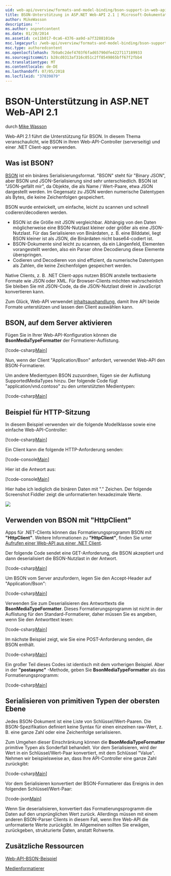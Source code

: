 ```yaml
---
uid: web-api/overview/formats-and-model-binding/bson-support-in-web-api-21
title: BSON-Unterstützung in ASP.NET Web-API 2.1 | Microsoft-Dokumentation
author: MikeWasson
description: ''
ms.author: aspnetcontent
ms.date: 01/20/2014
ms.assetid: ce11b017-0ca6-4376-aa9d-a7f3288101de
msc.legacyurl: /web-api/overview/formats-and-model-binding/bson-support-in-web-api-21
msc.type: authoredcontent
ms.openlocfilehash: 7b9a0c2def4703f6fad65790dfe4227117189933
ms.sourcegitcommit: b28cd0313af316c051c2ff8549865bff67f2fbb4
ms.translationtype: MT
ms.contentlocale: de-DE
ms.lasthandoff: 07/05/2018
ms.locfileid: "37839879"
---
```

<a name="bson-support-in-aspnet-web-api-21"></a>BSON-Unterstützung in ASP.NET Web-API 2.1
====================
durch [Mike Wasson](https://github.com/MikeWasson)

Web-API 2.1 führt die Unterstützung für BSON. In diesem Thema veranschaulicht, wie BSON in Ihren Web-API-Controller (serverseitig) und einer .NET Client-app verwenden.

## <a name="what-is-bson"></a>Was ist BSON?

[BSON](http://bsonspec.org/) ist ein binäres Serialisierungsformat. "BSON" steht für "Binary JSON", aber BSON und JSON-Serialisierung sind sehr unterschiedlich. BSON ist "JSON-gefällt mir", da Objekte, die als Name / Wert-Paare, etwa JSON dargestellt werden. Im Gegensatz zu JSON werden numerische Datentypen als Bytes, die keine Zeichenfolgen gespeichert.

BSON wurde entwickelt, um einfache, leicht zu scannen und schnell codieren/decodieren werden.

- BSON ist die Größe mit JSON vergleichbar. Abhängig von den Daten möglicherweise eine BSON-Nutzlast kleiner oder größer als eine JSON-Nutzlast. Für das Serialisieren von Binärdaten, z. B. eine Bilddatei, liegt BSON kleiner ist als JSON, die Binärdaten nicht base64-codiert ist.
- BSON-Dokumente sind leicht zu scannen, da ein Längenfeld, Elementen vorangestellt werden, also ein Parser ohne Decodierung diese Elemente überspringen.
- Codieren und Decodieren von sind effizient, da numerische Datentypen als Zahlen, die keine Zeichenfolgen gespeichert werden.

Native Clients, z. B. .NET Client-apps nutzen BSON anstelle textbasierte Formate wie JSON oder XML. Für Browser-Clients möchten wahrscheinlich Sie bleiben Sie mit JSON-Code, da die JSON-Nutzlast direkt in JavaScript konvertieren kann.

Zum Glück, Web-API verwendet [inhaltsaushandlung](content-negotiation.md), damit Ihre API beide Formate unterstützen und lassen den Client auswählen kann.

## <a name="enabling-bson-on-the-server"></a>BSON, auf dem Server aktivieren

Fügen Sie in Ihrer Web-API-Konfiguration können die **BsonMediaTypeFormatter** der Formatierer-Auflistung.

[!code-csharp[Main](bson-support-in-web-api-21/samples/sample1.cs)]

Nun, wenn der Client "Application/Bson" anfordert, verwendet Web-API den BSON-Formatierer.

Um andere Medientypen BSON zuzuordnen, fügen sie der Auflistung SupportedMediaTypes hinzu. Der folgende Code fügt "application/vnd.contoso" zu den unterstützten Medientypen:

[!code-csharp[Main](bson-support-in-web-api-21/samples/sample2.cs)]

## <a name="example-http-session"></a>Beispiel für HTTP-Sitzung

In diesem Beispiel verwenden wir die folgende Modellklasse sowie eine einfache Web-API-Controller:

[!code-csharp[Main](bson-support-in-web-api-21/samples/sample3.cs)]

Ein Client kann die folgende HTTP-Anforderung senden:

[!code-console[Main](bson-support-in-web-api-21/samples/sample4.cmd)]

Hier ist die Antwort aus:

[!code-console[Main](bson-support-in-web-api-21/samples/sample5.cmd)]

Hier habe ich lediglich die binären Daten mit &quot;.&quot; Zeichen. Der folgende Screenshot Fiddler zeigt die unformatierten hexadezimale Werte.

[![](bson-support-in-web-api-21/_static/image2.png)](bson-support-in-web-api-21/_static/image1.png)

## <a name="using-bson-with-httpclient"></a>Verwenden von BSON mit "HttpClient"

Apps für .NET-Clients können das Formatierungsprogramm BSON mit **"HttpClient"**. Weitere Informationen zu **"HttpClient"**, finden Sie unter [Aufrufen einer Web-API aus einer .NET Client](../advanced/calling-a-web-api-from-a-net-client.md).

Der folgende Code sendet eine GET-Anforderung, die BSON akzeptiert und dann deserialisiert die BSON-Nutzlast in der Antwort.

[!code-csharp[Main](bson-support-in-web-api-21/samples/sample6.cs)]

Um BSON vom Server anzufordern, legen Sie den Accept-Header auf "Application/Bson":

[!code-csharp[Main](bson-support-in-web-api-21/samples/sample7.cs)]

Verwenden Sie zum Deserialisieren des Antworttexts die **BsonMediaTypeFormatter**. Dieses Formatierungsprogramm ist nicht in der Auflistung für den Standard-Formatierer, daher müssen Sie es angeben, wenn Sie den Antworttext lesen:

[!code-csharp[Main](bson-support-in-web-api-21/samples/sample8.cs)]

Im nächste Beispiel zeigt, wie Sie eine POST-Anforderung senden, die BSON enthält.

[!code-csharp[Main](bson-support-in-web-api-21/samples/sample9.cs)]

Ein großer Teil dieses Codes ist identisch mit dem vorherigen Beispiel. Aber in der **"postasync"** -Methode, geben Sie **BsonMediaTypeFormatter** als das Formatierungsprogramm:

[!code-csharp[Main](bson-support-in-web-api-21/samples/sample10.cs)]

## <a name="serializing-top-level-primitive-types"></a>Serialisieren von primitiven Typen der obersten Ebene

Jedes BSON-Dokument ist eine Liste von Schlüssel/Wert-Paaren. Die BSON-Spezifikation definiert keine Syntax für einen einzelnen raw-Wert, z. B. eine ganze Zahl oder eine Zeichenfolge serialisieren.

Zum Umgehen dieser Einschränkung können die **BsonMediaTypeFormatter** primitive Typen als Sonderfall behandelt. Vor dem Serialisieren, wird der Wert in ein Schlüssel/Wert-Paar konvertiert, mit dem Schlüssel "Value". Nehmen wir beispielsweise an, dass Ihre API-Controller eine ganze Zahl zurückgibt:

[!code-csharp[Main](bson-support-in-web-api-21/samples/sample11.cs)]

Vor dem Serialisieren konvertiert der BSON-Formatierer das Ereignis in den folgenden Schlüssel/Wert-Paar:

[!code-json[Main](bson-support-in-web-api-21/samples/sample12.json)]

Wenn Sie deserialisieren, konvertiert das Formatierungsprogramm die Daten auf den ursprünglichen Wert zurück. Allerdings müssen mit einem anderen BSON-Parser Clients in diesem Fall, wenn Ihre Web-API die unformatierte Werte zurückgibt. Im Allgemeinen sollten Sie erwägen, zurückgeben, strukturierte Daten, anstatt Rohwerte.

## <a name="additional-resources"></a>Zusätzliche Ressourcen

[Web-API-BSON-Beispiel](https://aspnet.codeplex.com/SourceControl/latest#Samples/WebApi/BSONSample/)

[Medienformatierer](media-formatters.md)
